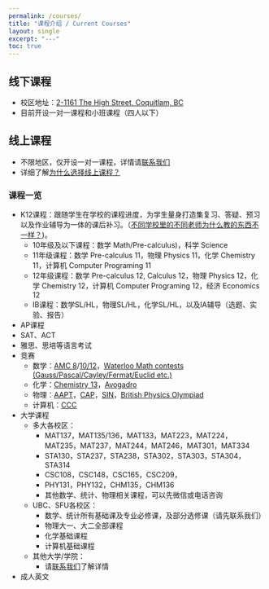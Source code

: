 ```yaml
---
permalink: /courses/
title: "课程介绍 / Current Courses"
layout: single
excerpt: "---"
toc: true
---
```


## 线下课程

- 校区地址：[2-1161 The High Street, Coquitlam, BC](https://www.google.com/maps/place/1161+The+High+St+%232,+Coquitlam,+BC+V3B+7W3/@49.2824111,-122.798489,17z/data=!3m1!4b1!4m6!3m5!1s0x54867f323290e12b:0x77d7a90be5316ba5!8m2!3d49.2824076!4d-122.7959141!16s%2Fg%2F11rx__n81p?entry=ttu)
- 目前开设一对一课程和小班课程（四人以下）

## 线上课程

- 不限地区，仅开设一对一课程，详情请[联系我们](/contact/)
- 详细了解[为什么选择线上课程？](/online_vs_in_person/)

<!-- ### 课程特点

- 充分利用新科技
    - 如今的线上通讯工具，可以让老师更容易给学生写板书，展示解题过程和讲解知识点。在软件中书写文字以及画图，都比在纸张或白板上更快捷，并且有更多易用的功能，如复制粘贴、划重点、画几何图形等。 (此处最好有视频/图片演示)
    - 课堂笔记很容易共享，省去学生盲目抄笔记浪费的时间。有时学生在课上是“为了抄笔记而抄笔记“，反而影响听课，然而线上课往往不需要学生把老师写的都抄下来，因为老师在课后都会将课堂笔记共享给学生。
    - 增强学生使用计算机学习、办公的能力。在学习和未来工作的过程中，计算机是一大助力。老师在给学生讲课时，也经常会教导学生使用常用的计算机软件来帮助学习。比如学习数学时，有时需要借助电脑来画函数图像，更好的理解函数的性质；学习化学时，可以使用网上的动态元素周期表，包含的信息远比纸质版元素周期表多的多。
    - 总结：线上课程的一大特点就是高效率。
- 时间灵活
    - 课程随时安排，晚上很晚或是早上很早，如果学生需要，老师都可以上课。
    - 不需考虑在路上花费的时间，对于兴趣班比较多的学生，更容易找到合适的上课时间。
- 更多的学习资源
    - 不同于传统的线下上课，学生有学习上的问题往往要等到下次上课才能请教老师。而线上课的学生则可以在课后也偶尔向老师请教问题，并且获得老师多年来自己整理的线上[学习资源]()。
    - 同时，老师也更容易分享给学生一些线上的课后练习，巩固课上所学。
    - 新学生免费获得一节线上试听课。 -->

### 课程一览

- K12课程：跟随学生在学校的课程进度，为学生量身打造集复习、答疑、预习以及作业辅导为一体的课后补习。（[不同学校里的不同老师为什么教的东西不一样？](此处应有扯淡软文链接))。
    - 10年级及以下课程：数学 Math/Pre-calculus)，科学 Science
    - 11年级课程：数学 Pre-calculus 11，物理 Physics 11，化学 Chemistry 11，计算机 Computer Programing 11
    - 12年级课程：数学 Pre-calculus 12, Calculus 12，物理 Physics 12，化学 Chemistry 12，计算机 Computer Programing 12，经济 Economics 12
    - IB课程：数学SL/HL，物理SL/HL，化学SL/HL，以及IA辅导（选题、实验、报告）
- AP课程
- SAT、ACT
- 雅思、思培等语言考试
- 竞赛
    - 数学：[AMC 8](https://www.maa.org/math-competitions/amc-8)/[10/12](https://www.maa.org/math-competitions/amc-1012)，[Waterloo Math contests (Gauss/Pascal/Cayley/Fermat/Euclid etc.)](https://www.cemc.uwaterloo.ca/contests/our-contests.html)
    - 化学：[Chemistry 13](https://uwaterloo.ca/chemistry/about-chemistry/community-outreach/chemistry-high-school-exams)，[Avogadro](https://uwaterloo.ca/chemistry/about-chemistry/community-outreach/chemistry-high-school-exams)
    - 物理：[AAPT](https://www.aapt.org/Programs/PhysicsBowl/index.cfm)，[CAP](https://outreach.phas.ubc.ca/exams-and-competitions/cap-high-school-prize-exam/)，[SIN](https://uwaterloo.ca/sir-isaac-newton-exam/)，[British Physics Olympiad](https://www.bpho.org.uk)
    - 计算机：[CCC](https://cemc.uwaterloo.ca/contests/ccc-cco.html)
- 大学课程
    - 多大各校区：
        - MAT137，MAT135/136，MAT133，MAT223，MAT224，MAT235，MAT237，MAT244，MAT246，MAT301，MAT334
        - STA130，STA237，STA238，STA302，STA303，STA304，STA314
        - CSC108，CSC148，CSC165，CSC209，
        - PHY131，PHY132，CHM135，CHM136
        - 其他数学、统计、物理相关课程，可以先微信或电话咨询
    - UBC、SFU各校区：
        - 数学、统计所有基础课及专业必修课，及部分选修课（请先联系我们）
        - 物理大一、大二全部课程
        - 化学基础课程
        - 计算机基础课程
    - 其他大学/学院：
        - 请[联系我们](/contact/)了解详情
- 成人英文


